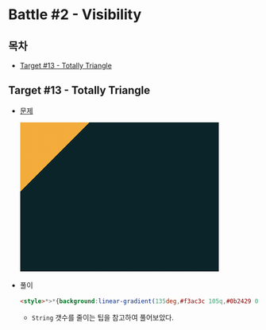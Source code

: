 # Battle #2 - Visibility

## 목차

* [Target #13 - Totally Triangle](#target-13---totally-triangle)

## Target #13 - Totally Triangle

* [문제](https://cssbattle.dev/play/13)

  ![problem13](./images/target13.PNG)

* 풀이

  ```html
  <style>*>*{background:linear-gradient(135deg,#f3ac3c 105q,#0b2429 0
  ```

  * `String` 갯수를 줄이는 팁을 참고하여 풀어보았다.


